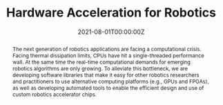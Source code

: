 ---
type: "projects"
title: "Hardware Acceleration for Robotics"
listPriority: "1" # Code used for list order
date: "2021-08-01T00:00:00Z"
projectCode: AcceleratingRobotics

# Course Overiew Abstract.
abstract: The next generation of robotics applications are facing a computational crisis. Facing thermal dissipation limits, CPUs have hit a single-threaded performance wall. At the same time the real-time computational demands for emerging robotics algorithms are only growing. To alleviate this bottleneck, we are developing software libraries that make it easy for other robotics researchers and practitioners to use alternative computing platforms (e.g., GPUs and FPGAs), as well as developing automated tools to enable the efficient design and use of custom robotics accelerator chips.
abstract2: All of our open-source code can be found on our [Robot Acceleration](https://github.com/robot-acceleration) GitHub.
abstract3:

# Summary. An optional shortened abstract.
summary: 

# Collaborators (for those outside of publication list)
collaborators: []


# Featured image -- named `featured.jpg/png` in this folder. 
image:
  caption: ''
  focal_point: ''
  preview_only: false

---